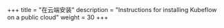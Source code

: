 +++
title = "在云端安装"
description = "Instructions for installing Kubeflow on a public cloud"
weight = 30
+++
